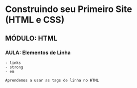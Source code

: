 # Construindo seu Primeiro Site (HTML e CSS)

## MÓDULO: HTML

### AULA: Elementos de Linha

    - links
    - strong
    - em

`Aprendemos a usar as tags de linha no HTML`